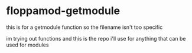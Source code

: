 # floppamod-getmodule
this is for a getmodule function so the filename isn't too specific

im trying out functions and this is the repo i'll use for anything that can be used for modules
